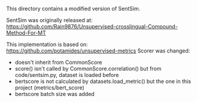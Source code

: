 This directory contains a modified version of SentSim.

SentSim was originally released at: https://github.com/Rain9876/Unsupervised-crosslingual-Compound-Method-For-MT

This implementation is based on: https://github.com/potamides/unsupervised-metrics
Scorer was changed:
- doesn't inherit from CommonScore
- score() isn't called by CommonScore.correlation() but from code/sentsim.py, dataset is loaded before
- bertscore is not calculated by datasets.load_metric() but the one in this project (metrics/bert_score)
- bertscore batch size was added